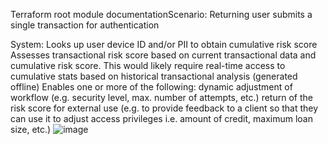Terraform root module documentationScenario: Returning user submits a single transaction for authentication

System:
Looks up user device ID and/or PII to obtain cumulative risk score
Assesses transactional risk score based on current transactional data and cumulative risk score. This would likely require real-time access to cumulative stats based on historical transactional analysis (generated offline)
Enables one or more of the following:
dynamic adjustment of workflow (e.g. security level, max. number of attempts, etc.)
return of the risk score for external use (e.g. to provide feedback to a client so that they can use it to adjust access privileges i.e. amount of credit, maximum loan size, etc.)
![image](https://github.com/user-attachments/assets/2b512b01-086b-4589-8176-c45febf7465b)

